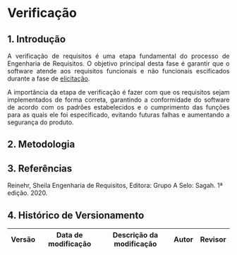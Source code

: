 # Verificação

## 1. Introdução 

<p align='justify'>
    A verificação de requisitos é uma etapa fundamental do processo de Engenharia de Requisitos. O objetivo principal desta fase é garantir que o software atende aos requisitos funcionais e não funcionais escificados durante a fase de <a href="https://requisitos-de-software.github.io/2021.2-Prime-video/elicitacao/resultados/">elicitação</a>.

<p align='justify'>
    A importância da etapa de verificação é fazer com que os requisitos sejam implementados de forma correta, garantindo a conformidade do software de acordo com os padrões estabelecidos e o cumprimento das funções para as quais ele foi especificado, evitando futuras falhas e aumentando a segurança do produto.
</p>

## 2. Metodologia



## 3. Referências

Reinehr, Sheila Engenharia de Requisitos, Editora: Grupo A Selo: Sagah. 1ª edição. 2020. 


## 4. Histórico de Versionamento

|Versão|Data de modificação|Descrição da modificação|Autor|Revisor|
|-|-|-|-|-|